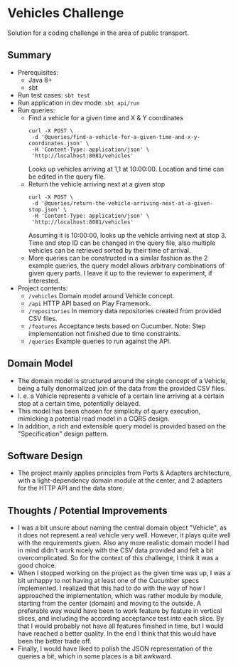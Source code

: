 # Vehicles Challenge

Solution for a coding challenge in the area of public transport.

## Summary

- Prerequisites:
  - Java 8+
  - sbt
- Run test cases: `sbt test`
- Run application in dev mode: `sbt api/run`
- Run queries:
  - Find a vehicle for a given time and X & Y coordinates
    ```
    curl -X POST \
     -d '@queries/find-a-vehicle-for-a-given-time-and-x-y-coordinates.json' \
     -H 'Content-Type: application/json' \
     'http://localhost:8081/vehicles'
    ```
    Looks up vehicles arriving at 1,1 at 10:00:00. Location and time
    can be edited in the query file.
  - Return the vehicle arriving next at a given stop
    ```
    curl -X POST \
     -d '@queries/return-the-vehicle-arriving-next-at-a-given-stop.json' \
     -H 'Content-Type: application/json' \
     'http://localhost:8081/vehicles'
    ```
    Assuming it is 10:00:00, looks up the vehicle arriving next at stop 3.
    Time and stop ID can be changed in the query file, also multiple
    vehicles can be retrieved sorted by their time of arrival.
  - More queries can be constructed in a similar fashion as the 2 example
    queries, the query model allows arbitrary combinations of given
    query parts. I leave it up to the reviewer to experiment, if
    interested.
- Project contents:
  - `/vehicles` Domain model around Vehicle concept.
  - `/api` HTTP API based on Play Framework.
  - `/repositories` In memory data repositories created from provided
    CSV files.
  - `/features` Acceptance tests based on Cucumber. Note: Step
    implementation not finished due to time constraints.
  - `/queries` Example queries to run against the API.

## Domain Model

- The domain model is structured around the single concept of a Vehicle,
  being a fully denormalized join of the data from the provided CSV
  files.
- I. e. a Vehicle represents a vehicle of a certain line arriving at
  a certain stop at a certain time, potentially delayed.
- This model has been chosen for simplicity of query execution, mimicking
  a potential read model in a CQRS design.
- In addition, a rich and extensible query model is provided based on the
  "Specification" design pattern.

## Software Design

- The project mainly applies principles from Ports & Adapters architecture,
  with a light-dependency domain module at the center, and 2 adapters
  for the HTTP API and the data store.

## Thoughts / Potential Improvements

- I was a bit unsure about naming the central domain object "Vehicle",
  as it does not represent a real vehicle very well. However, it plays
  quite well with the requirements given. Also any more realistic
  domain model I had in mind didn't work nicely with the CSV data
  provided and felt a bit overcomplicated. So for the context of this
  challenge, I think it was a good choice.
- When I stopped working on the project as the given time was up,
  I was a bit unhappy to not having at least one of the Cucumber
  specs implemented. I realized that this had to do with the way of how
  I approached the implementation, which was rather module by module,
  starting from the center (domain) and moving to the outside.
  A preferable way would have been to work feature by feature in
  vertical slices, and including the according acceptance test into
  each slice. By that I would probably not have all features
  finished in time, but I would have reached a better quality. In the end
  I think that this would have been the better trade off.
- Finally, I would have liked to polish the JSON representation of
  the queries a bit, which in some places is a bit awkward.

